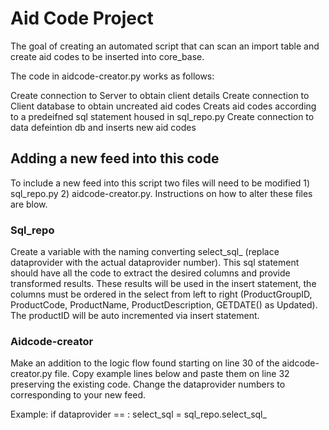 # Aid Code Project 
The goal of creating an automated script that can scan an import table and create aid codes to be inserted into core_base. 

The code in aidcode-creator.py works as follows:

Create connection to Server to obtain client details
Create connection to Client database to obtain uncreated aid codes
Creats aid codes according to a predeifned sql statement housed in sql_repo.py
Create connection to data defeintion db and inserts new aid codes


## Adding a new feed into this code

To include a new feed into this script two files will need to be modified 1) sql_repo.py 2) aidcode-creator.py. Instructions on how to alter these files are blow.

### Sql_repo

Create a variable with the naming converting select_sql_<Dataprovider>  (replace dataprovider with the actual dataprovider number). This sql statement should have all the code to extract the desired columns and provide transformed results. These results will be used in the insert statement, the columns must be ordered in the select from left to right (ProductGroupID, ProductCode, ProductName, ProductDescription, GETDATE() as Updated). The productID will be auto incremented via insert statement.

### Aidcode-creator

Make an addition to the logic flow found starting on line 30 of the aidcode-creator.py file. Copy example lines below and paste them on line 32 preserving the existing code. Change the dataprovider numbers to corresponding to your new feed. 

Example:
if dataprovider == <Dataprovider>:
    select_sql = sql_repo.select_sql_<Dataprovider>

